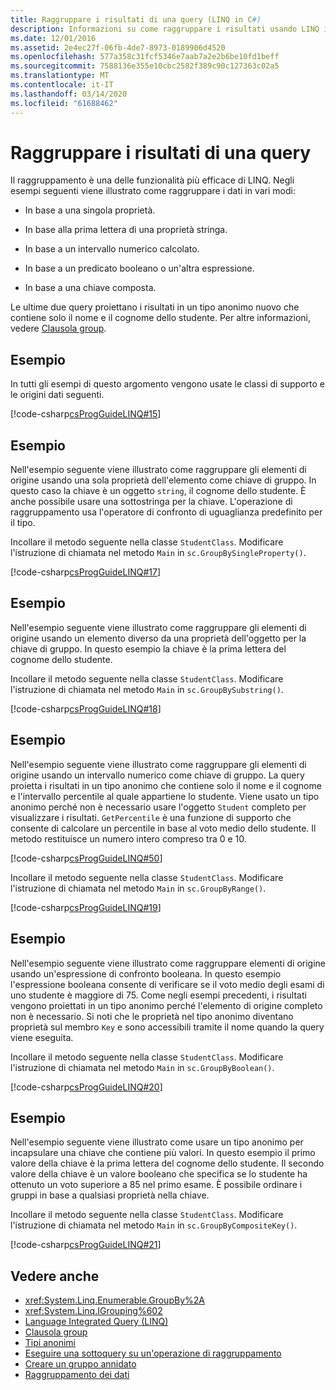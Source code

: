 ```yaml
---
title: Raggruppare i risultati di una query (LINQ in C#)
description: Informazioni su come raggruppare i risultati usando LINQ in C#.
ms.date: 12/01/2016
ms.assetid: 2e4ec27f-06fb-4de7-8973-0189906d4520
ms.openlocfilehash: 577a358c31fcf5346e7aab7a2e2b6be10fd1beff
ms.sourcegitcommit: 7588136e355e10cbc2582f389c90c127363c02a5
ms.translationtype: MT
ms.contentlocale: it-IT
ms.lasthandoff: 03/14/2020
ms.locfileid: "61688462"
---
```

# <a name="group-query-results"></a>Raggruppare i risultati di una query

Il raggruppamento è una delle funzionalità più efficace di LINQ. Negli esempi seguenti viene illustrato come raggruppare i dati in vari modi:

- In base a una singola proprietà.

- In base alla prima lettera di una proprietà stringa.

- In base a un intervallo numerico calcolato.

- In base a un predicato booleano o un'altra espressione.

- In base a una chiave composta.

Le ultime due query proiettano i risultati in un tipo anonimo nuovo che contiene solo il nome e il cognome dello studente. Per altre informazioni, vedere [Clausola group](../language-reference/keywords/group-clause.md).

## <a name="example"></a>Esempio

In tutti gli esempi di questo argomento vengono usate le classi di supporto e le origini dati seguenti.

[!code-csharp[csProgGuideLINQ#15](~/samples/snippets/csharp/concepts/linq/how-to-group-query-results_1.cs)]

## <a name="example"></a>Esempio

Nell'esempio seguente viene illustrato come raggruppare gli elementi di origine usando una sola proprietà dell'elemento come chiave di gruppo. In questo caso la chiave è un oggetto `string`, il cognome dello studente. È anche possibile usare una sottostringa per la chiave. L'operazione di raggruppamento usa l'operatore di confronto di uguaglianza predefinito per il tipo.

Incollare il metodo seguente nella classe `StudentClass`. Modificare l'istruzione di chiamata nel metodo `Main` in `sc.GroupBySingleProperty()`.

[!code-csharp[csProgGuideLINQ#17](~/samples/snippets/csharp/concepts/linq/how-to-group-query-results_2.cs)]

## <a name="example"></a>Esempio

Nell'esempio seguente viene illustrato come raggruppare gli elementi di origine usando un elemento diverso da una proprietà dell'oggetto per la chiave di gruppo. In questo esempio la chiave è la prima lettera del cognome dello studente.

Incollare il metodo seguente nella classe `StudentClass`. Modificare l'istruzione di chiamata nel metodo `Main` in `sc.GroupBySubstring()`.

[!code-csharp[csProgGuideLINQ#18](~/samples/snippets/csharp/concepts/linq/how-to-group-query-results_3.cs)]

## <a name="example"></a>Esempio

Nell'esempio seguente viene illustrato come raggruppare gli elementi di origine usando un intervallo numerico come chiave di gruppo. La query proietta i risultati in un tipo anonimo che contiene solo il nome e il cognome e l'intervallo percentile al quale appartiene lo studente. Viene usato un tipo anonimo perché non è necessario usare l'oggetto `Student` completo per visualizzare i risultati. `GetPercentile` è una funzione di supporto che consente di calcolare un percentile in base al voto medio dello studente. Il metodo restituisce un numero intero compreso tra 0 e 10.

[!code-csharp[csProgGuideLINQ#50](~/samples/snippets/csharp/concepts/linq/how-to-group-query-results_4.cs)]

Incollare il metodo seguente nella classe `StudentClass`. Modificare l'istruzione di chiamata nel metodo `Main` in `sc.GroupByRange()`.

[!code-csharp[csProgGuideLINQ#19](~/samples/snippets/csharp/concepts/linq/how-to-group-query-results_5.cs)]

## <a name="example"></a>Esempio

Nell'esempio seguente viene illustrato come raggruppare elementi di origine usando un'espressione di confronto booleana. In questo esempio l'espressione booleana consente di verificare se il voto medio degli esami di uno studente è maggiore di 75. Come negli esempi precedenti, i risultati vengono proiettati in un tipo anonimo perché l'elemento di origine completo non è necessario. Si noti che le proprietà nel tipo anonimo diventano proprietà sul membro `Key` e sono accessibili tramite il nome quando la query viene eseguita.

Incollare il metodo seguente nella classe `StudentClass`. Modificare l'istruzione di chiamata nel metodo `Main` in `sc.GroupByBoolean()`.

[!code-csharp[csProgGuideLINQ#20](~/samples/snippets/csharp/concepts/linq/how-to-group-query-results_6.cs)]

## <a name="example"></a>Esempio

Nell'esempio seguente viene illustrato come usare un tipo anonimo per incapsulare una chiave che contiene più valori. In questo esempio il primo valore della chiave è la prima lettera del cognome dello studente. Il secondo valore della chiave è un valore booleano che specifica se lo studente ha ottenuto un voto superiore a 85 nel primo esame. È possibile ordinare i gruppi in base a qualsiasi proprietà nella chiave.

Incollare il metodo seguente nella classe `StudentClass`. Modificare l'istruzione di chiamata nel metodo `Main` in `sc.GroupByCompositeKey()`.

[!code-csharp[csProgGuideLINQ#21](~/samples/snippets/csharp/concepts/linq/how-to-group-query-results_7.cs)]

## <a name="see-also"></a>Vedere anche

- <xref:System.Linq.Enumerable.GroupBy%2A>
- <xref:System.Linq.IGrouping%602>
- [Language Integrated Query (LINQ)](index.md)
- [Clausola group](../language-reference/keywords/group-clause.md)
- [Tipi anonimi](../programming-guide/classes-and-structs/anonymous-types.md)
- [Eseguire una sottoquery su un'operazione di raggruppamento](perform-a-subquery-on-a-grouping-operation.md)
- [Creare un gruppo annidato](create-a-nested-group.md)
- [Raggruppamento dei dati](../programming-guide/concepts/linq/grouping-data.md)
